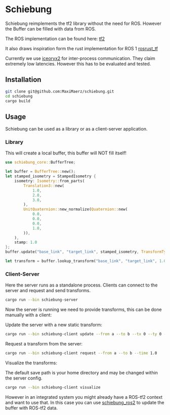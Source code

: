 # Schiebung

Schiebung reimplements the tf2 library without the need for ROS. However the Buffer can be filled with data from ROS.

The ROS implementation can be found here: [tf2](https://github.com/ros2/geometry2/tree/master/tf2/src/buffer)

It also draws inspiration form the rust implementation for ROS 1 [rosrust_tf](https://github.com/arjo129/rustros_tf)

Currently we use [iceoryx2](https://github.com/eclipse-iceoryx/iceoryx2) for inter-process communication.
They claim extremely low latencies. However this has to be evaluated and tested.

## Installation

```bash
git clone git@github.com:MaxiMaerz/schiebung.git
cd schiebung
cargo build
```

## Usage

Schiebung can be used as a library or as a client-server application.

### Library

This will create a local buffer, this buffer will NOT fill itself!

```rust
use schiebung_core::BufferTree;

let buffer = BufferTree::new();
let stamped_isometry = StampedIsometry {
    isometry: Isometry::from_parts(
        Translation3::new(
            1.0,
            2.0,
            3.0,
        ),
        UnitQuaternion::new_normalize(Quaternion::new(
            0.0,
            0.0,
            0.0,
            1.0,
        )),
    ),
    stamp: 1.0
};
buffer.update("base_link", "target_link", stamped_isometry, TransformType::Static);

let transform = buffer.lookup_transform("base_link", "target_link", 1.0);
```

### Client-Server

Here the server runs as a standalone process. Clients can connect to the server and request and send transforms.

```bash
cargo run --bin schiebung-server
```

Now the server is running we need to provide transforms, this can be done manually with a client:

Update the server with a new static transform:

```bash
cargo run --bin schiebung-client update --from a --to b --tx 0 --ty 0 --tz 0 --qx 0 --qy 0 --qz 0 --qw 1
```

Request a transform from the server:

```bash
cargo run --bin schiebung-client request --from a --to b --time 1.0
```

Visualize the transforms:

The default save path is your home directory and may be changed within the server config.

```bash
cargo run --bin schiebung-client visualize
```

However in an integrated system you might already have a ROS-tf2 context and want to use that.
In this case you can use [schiebung_ros2](https://github.com/MaxiMaerz/schiebung_ros2) to update the buffer with ROS-tf2 data.


